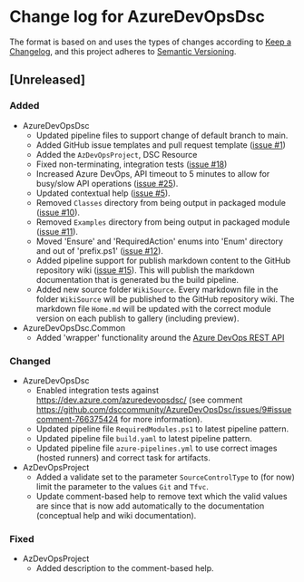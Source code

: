 # Change log for AzureDevOpsDsc

The format is based on and uses the types of changes according to [Keep a Changelog](https://keepachangelog.com/en/1.0.0/),
and this project adheres to [Semantic Versioning](https://semver.org/spec/v2.0.0.html).

## [Unreleased]

### Added

- AzureDevOpsDsc
  - Updated pipeline files to support change of default branch to main.
  - Added GitHub issue templates and pull request template
  ([issue #1](https://github.com/dsccommunity/AzureDevOpsDsc/issues/1))
  - Added the `AzDevOpsProject`, DSC Resource
  - Fixed non-terminating, integration tests ([issue #18](https://github.com/dsccommunity/AzureDevOpsDsc/issues/18))
  - Increased Azure DevOps, API timeout to 5 minutes to allow for busy/slow API
    operations ([issue #25](https://github.com/dsccommunity/AzureDevOpsDsc/issues/25)).
  - Updated contextual help ([issue #5](https://github.com/dsccommunity/AzureDevOpsDsc/issues/5)).
  - Removed `Classes` directory from being output in packaged module ([issue #10](https://github.com/dsccommunity/AzureDevOpsDsc/issues/10)).
  - Removed `Examples` directory from being output in packaged module ([issue #11](https://github.com/dsccommunity/AzureDevOpsDsc/issues/11)).
  - Moved 'Ensure' and 'RequiredAction' enums into 'Enum' directory and out of
    'prefix.ps1' ([issue #12](https://github.com/dsccommunity/AzureDevOpsDsc/issues/12)).
  - Added pipeline support for publish markdown content to the GitHub repository
    wiki ([issue #15](https://github.com/dsccommunity/AzureDevOpsDsc/issues/15)).
    This will publish the markdown documentation that is generated bu the
    build pipeline.
  - Added new source folder `WikiSource`. Every markdown file in the folder
    `WikiSource` will be published to the GitHub repository wiki. The markdown
    file `Home.md` will be updated with the correct module version on each
    publish to gallery (including preview).
- AzureDevOpsDsc.Common
  - Added 'wrapper' functionality around the [Azure DevOps REST API](https://docs.microsoft.com/en-us/rest/api/azure/devops/)

### Changed

- AzureDevOpsDsc
  - Enabled integration tests against https://dev.azure.com/azuredevopsdsc/ (see
    comment https://github.com/dsccommunity/AzureDevOpsDsc/issues/9#issuecomment-766375424
    for more information).
  - Updated pipeline file `RequiredModules.ps1` to latest pipeline pattern.
  - Updated pipeline file `build.yaml` to latest pipeline pattern.
  - Updated pipeline file `azure-pipelines.yml` to use correct images (hosted runners)
    and correct task for artifacts.
- AzDevOpsProject
  - Added a validate set to the parameter `SourceControlType` to (for now)
    limit the parameter to the values `Git` and `Tfvc`.
  - Update comment-based help to remove text which the valid values are
    since that is now add automatically to the documentation (conceptual
    help and wiki documentation).

### Fixed

- AzDevOpsProject
  - Added description to the comment-based help.
